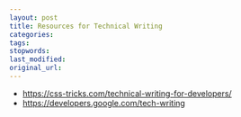 ```yaml
---
layout: post
title: Resources for Technical Writing
categories:
tags:
stopwords:
last_modified:
original_url:
---
```


<!--more-->

* https://css-tricks.com/technical-writing-for-developers/
* https://developers.google.com/tech-writing

